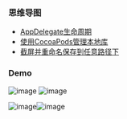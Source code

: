 ### 思维导图
- [AppDelegate生命周期](https://github.com/gongjujun/MyCode/blob/master/%E6%96%87%E7%AB%A0/%20iOS%20appDelegate%20%E7%94%9F%E5%91%BD%E5%91%A8%E6%9C%9F.md)
- [使用CocoaPods管理本地库](https://github.com/gongjujun/MyCode/blob/master/%E6%96%87%E7%AB%A0/CocoaPods/%E4%BD%BF%E7%94%A8CocoaPods%E7%AE%A1%E7%90%86%E6%9C%AC%E5%9C%B0%E5%BA%93.md)
- [截屏并重命名保存到任意路径下](https://github.com/gongjujun/MyCode/blob/master/%E6%96%87%E7%AB%A0/%E6%88%AA%E5%B1%8F%E5%B9%B6%E9%87%8D%E5%91%BD%E5%90%8D%E4%BF%9D%E5%AD%98%E5%88%B0%E4%BB%BB%E6%84%8F%E8%B7%AF%E5%BE%84%E4%B8%8B.md)
### Demo
![image](https://github.com/gongjujun/MyCode/blob/master/Demo/%E5%A7%93%E5%90%8D%E6%8E%92%E5%BA%8F/name.png)  ![image](https://github.com/gongjujun/MyCode/blob/master/Demo/Path/path.gif?raw=true) 

![image](https://github.com/gongjujun/MyCode/blob/master/Demo/%E5%A7%93%E5%90%8D%E6%8E%92%E5%BA%8F/name.png)![image](https://github.com/gongjujun/MyCode/blob/master/Demo/%E5%A7%93%E5%90%8D%E6%8E%92%E5%BA%8F/name.png)

 
 

